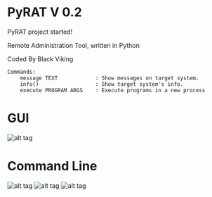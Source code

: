 # PyRAT V 0.2
PyRAT project started!

Remote Administration Tool, written in Python

Coded By Black Viking

	Commands:
	    message TEXT            : Show messages on target system.
	    info()                  : Show target system's info.
	    execute PROGRAM ARGS    : Execute programs in a new process

# GUI
![alt tag](http://i.hizliresim.com/vXkm74.png)

# Command Line
![alt tag](http://i.hizliresim.com/0lYGPY.png)
![alt tag](http://i.hizliresim.com/An9yoB.png)
![alt tag](http://i.hizliresim.com/5LZGA5.png)
